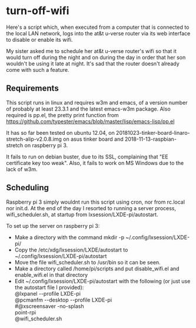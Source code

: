# turn-off-wifi
Here's a script which, when executed from a computer that is connected to the local LAN network, logs into the at&t u-verse router via its web interface to disable or enable its wifi. 

My sister asked me to schedule her at&t u-verse router's wifi so that it would turn off during the night and on during the day in order that her son wouldn't be using it late at night.  It's sad that the router doesn't already come with such a feature.



## Requirements
This script runs in linux and requires w3m and emacs, of a version number of probably at least 23.3.1 and the latest emacs-w3m package.
Also required is pp.el, the pretty print function from https://github.com/typester/emacs/blob/master/lisp/emacs-lisp/pp.el

It has so far been tested on ubuntu 12.04, on 20181023-tinker-board-linaro-stretch-alip-v2.0.8.img on asus tinker board and 2018-11-13-raspbian-stretch on raspberry pi 3. 

It fails to run on debian buster, due to its SSL, complaining that "EE certificate key too weak".  Also, it fails to work on MS Windows due to the lack of w3m.

## Scheduling
Raspberry pi 3 simply wouldnt run this script using cron, nor from rc.local nor init.d.  At the end of the day I resorted to running a server process, wifi_scheduler.sh, at startup from lxsession/LXDE-pi/autostart. 

To set up the server on raspberry pi 3:
* Make a directory with the command mkdir -p ~/.config/lxsession/LXDE-pi/<br/>
* Copy the /etc/xdg/lxsession/LXDE/autostart to ~/.config/lxsession/LXDE-pi/autostart<br/>
* Move the file wifi_scheduler.sh to /usr/bin so it can be seen.<br/>
* Make a directory called /home/pi/scripts and put disable_wifi.el and enable_wifi.el in that directory
* Edit ~/.config/lxsession/LXDE-pi/autostart with the following (or just use the autostart file I provided):<br/>
@lxpanel --profile LXDE-pi<br/>
@pcmanfm --desktop --profile LXDE-pi<br/>
#@xscreensaver -no-splash<br/>
point-rpi<br/>
@wifi_scheduler.sh<br/>




